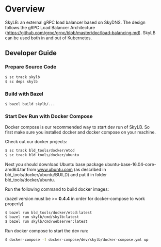 # Overview

SkyLB: an external gRPC load balancer based on SkyDNS. The design follows the gRPC
Load Balancer Architecture (https://github.com/grpc/grpc/blob/master/doc/load-balancing.md).
SkyLB can be used both in and out of Kubernetes.

## Developer Guide

### Prepare Source Code

```bash
$ sc track skylb
$ sc deps skylb
```

### Build with Bazel

```bash
$ bazel build skylb/...
```

### Start Dev Run with Docker Compose

Docker compose is our recommended way to start dev run of SkyLB. So first make
sure you installed docker and docker compose on your machine.

Check out our docker projects:

```bash
$ sc track bld_tools/docker/etcd
$ sc track bld_tools/docker/ubuntu
```

Next you should download Ubuntu base package ubuntu-base-16.04-core-amd64.tar
from www.ubuntu.com (as described in bld_tools/docker/ubuntu/BUILD) and put
it in folder bld_tools/docker/ubuntu.

Run the following command to build docker images:

(bazel version must be >= **0.4.4** in order for docker-compose to work properly)

```bash
$ bazel run bld_tools/docker/etcd:latest
$ bazel run skylb/cmd/skylb:latest
$ bazel run skylb/cmd/webserver:latest
```

Run docker compose to start the dev run:

```bash
$ docker-compose -f docker-compose/dev/skylb/docker-compose.yml up
```

